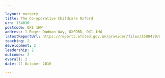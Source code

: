 ```yaml
---

layout: nursery
title: The Co-operative Childcare Oxford
urn: 134030
postcode: OX1 1HW
address: 1 Roger Dudman Way, OXFORD, OX1 1HW
latestReportUrl: https://reports.ofsted.gov.uk/provider/files/2608439/urn/134030.pdf
teaching: 2
development: 2
leadership: 2
outcomes: 2
overall: 2
date: 21 October 2016

---
```

